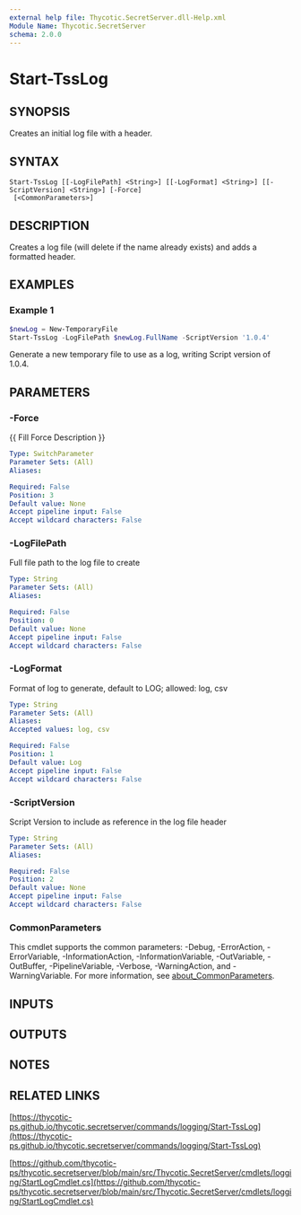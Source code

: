 ```yaml
---
external help file: Thycotic.SecretServer.dll-Help.xml
Module Name: Thycotic.SecretServer
schema: 2.0.0
---
```


# Start-TssLog

## SYNOPSIS
Creates an initial log file with a header.

## SYNTAX

```
Start-TssLog [[-LogFilePath] <String>] [[-LogFormat] <String>] [[-ScriptVersion] <String>] [-Force]
 [<CommonParameters>]
```

## DESCRIPTION
Creates a log file (will delete if the name already exists) and adds a formatted header.

## EXAMPLES

### Example 1
```powershell
$newLog = New-TemporaryFile
Start-TssLog -LogFilePath $newLog.FullName -ScriptVersion '1.0.4'
```

Generate a new temporary file to use as a log, writing Script version of 1.0.4.

## PARAMETERS

### -Force
{{ Fill Force Description }}

```yaml
Type: SwitchParameter
Parameter Sets: (All)
Aliases:

Required: False
Position: 3
Default value: None
Accept pipeline input: False
Accept wildcard characters: False
```

### -LogFilePath
Full file path to the log file to create

```yaml
Type: String
Parameter Sets: (All)
Aliases:

Required: False
Position: 0
Default value: None
Accept pipeline input: False
Accept wildcard characters: False
```

### -LogFormat
Format of log to generate, default to LOG; allowed: log, csv

```yaml
Type: String
Parameter Sets: (All)
Aliases:
Accepted values: log, csv

Required: False
Position: 1
Default value: Log
Accept pipeline input: False
Accept wildcard characters: False
```

### -ScriptVersion
Script Version to include as reference in the log file header

```yaml
Type: String
Parameter Sets: (All)
Aliases:

Required: False
Position: 2
Default value: None
Accept pipeline input: False
Accept wildcard characters: False
```

### CommonParameters
This cmdlet supports the common parameters: -Debug, -ErrorAction, -ErrorVariable, -InformationAction, -InformationVariable, -OutVariable, -OutBuffer, -PipelineVariable, -Verbose, -WarningAction, and -WarningVariable. For more information, see [about_CommonParameters](http://go.microsoft.com/fwlink/?LinkID=113216).

## INPUTS

## OUTPUTS

## NOTES

## RELATED LINKS

[https://thycotic-ps.github.io/thycotic.secretserver/commands/logging/Start-TssLog](https://thycotic-ps.github.io/thycotic.secretserver/commands/logging/Start-TssLog)

[https://github.com/thycotic-ps/thycotic.secretserver/blob/main/src/Thycotic.SecretServer/cmdlets/logging/StartLogCmdlet.cs](https://github.com/thycotic-ps/thycotic.secretserver/blob/main/src/Thycotic.SecretServer/cmdlets/logging/StartLogCmdlet.cs)
